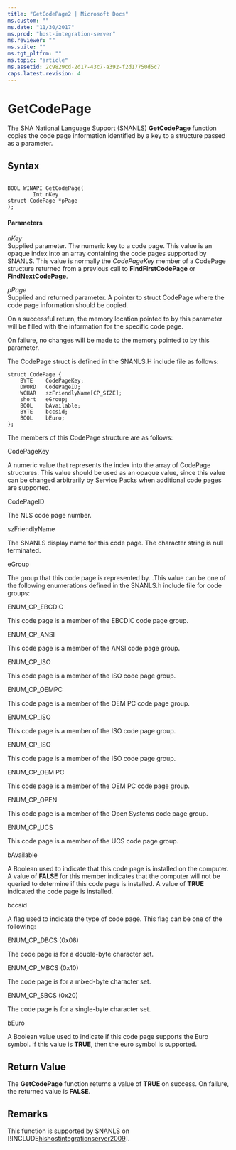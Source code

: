 ```yaml
---
title: "GetCodePage2 | Microsoft Docs"
ms.custom: ""
ms.date: "11/30/2017"
ms.prod: "host-integration-server"
ms.reviewer: ""
ms.suite: ""
ms.tgt_pltfrm: ""
ms.topic: "article"
ms.assetid: 2c9829cd-2d17-43c7-a392-f2d17750d5c7
caps.latest.revision: 4
---
```

# GetCodePage
The SNA National Language Support (SNANLS) **GetCodePage** function copies the code page information identified by a key to a structure passed as a parameter.  
  
## Syntax  
  
```  
  
BOOL WINAPI GetCodePage(   
        Int nKey  
struct CodePage *pPage  
);  
```  
  
#### Parameters  
 *nKey*  
 Supplied parameter. The numeric key to a code page. This value is an opaque index into an array containing the code pages supported by SNANLS. This value is normally the *CodePageKey* member of a CodePage structure returned from a previous call to **FindFirstCodePage** or **FindNextCodePage**.  
  
 *pPage*  
 Supplied and returned parameter. A pointer to struct CodePage where the code page information should be copied.  
  
 On a successful return, the memory location pointed to by this parameter will be filled with the information for the specific code page.  
  
 On failure, no changes will be made to the memory pointed to by this parameter.  
  
 The CodePage struct is defined in the SNANLS.H include file as follows:  
  
```  
struct CodePage {  
    BYTE    CodePageKey;  
    DWORD   CodePageID;  
    WCHAR   szFriendlyName[CP_SIZE];  
    short   eGroup;  
    BOOL    bAvailable;  
    BYTE    bccsid;  
    BOOL    bEuro;  
};  
```  
  
 The members of this CodePage structure are as follows:  
  
 CodePageKey  
  
 A numeric value that represents the index into the array of CodePage structures. This value should be used as an opaque value, since this value can be changed arbitrarily by Service Packs when additional code pages are supported.  
  
 CodePageID  
  
 The NLS code page number.  
  
 szFriendlyName  
  
 The SNANLS display name for this code page. The character string is null terminated.  
  
 eGroup  
  
 The group that this code page is represented by. .This value can be one of the following enumerations defined in the SNANLS.h include file for code groups:  
  
 ENUM_CP_EBCDIC  
  
 This code page is a member of the EBCDIC code page group.  
  
 ENUM_CP_ANSI  
  
 This code page is a member of the ANSI code page group.  
  
 ENUM_CP_ISO  
  
 This code page is a member of the ISO code page group.  
  
 ENUM_CP_OEMPC  
  
 This code page is a member of the OEM PC code page group.  
  
 ENUM_CP_ISO  
  
 This code page is a member of the ISO code page group.  
  
 ENUM_CP_ISO  
  
 This code page is a member of the ISO code page group.  
  
 ENUM_CP_OEM PC  
  
 This code page is a member of the OEM PC code page group.  
  
 ENUM_CP_OPEN  
  
 This code page is a member of the Open Systems code page group.  
  
 ENUM_CP_UCS  
  
 This code page is a member of the UCS code page group.  
  
 bAvailable  
  
 A Boolean used to indicate that this code page is installed on the computer. A value of **FALSE** for this member indicates that the computer will not be queried to determine if this code page is installed. A value of **TRUE** indicated the code page is installed.  
  
 bccsid  
  
 A flag used to indicate the type of code page. This flag can be one of the following:  
  
 ENUM_CP_DBCS (0x08)  
  
 The code page is for a double-byte character set.  
  
 ENUM_CP_MBCS (0x10)  
  
 The code page is for a mixed-byte character set.  
  
 ENUM_CP_SBCS (0x20)  
  
 The code page is for a single-byte character set.  
  
 bEuro  
  
 A Boolean value used to indicate if this code page supports the Euro symbol. If this value is **TRUE**, then the euro symbol is supported.  
  
## Return Value  
 The **GetCodePage** function returns a value of **TRUE** on success. On failure, the returned value is **FALSE**.  
  
## Remarks  
 This function is supported by SNANLS on [!INCLUDE[hishostintegrationserver2009](../includes/hishostintegrationserver2009-md.md)].